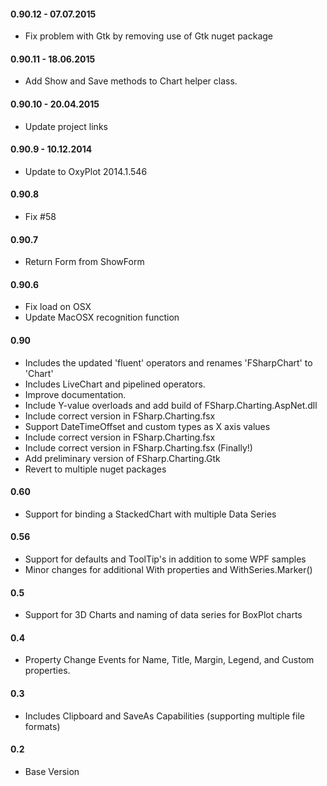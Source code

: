 #### 0.90.12 - 07.07.2015
* Fix problem with Gtk by removing use of Gtk nuget package

#### 0.90.11 - 18.06.2015
* Add Show and Save methods to Chart helper class. 

#### 0.90.10 - 20.04.2015
* Update project links

#### 0.90.9 - 10.12.2014
* Update to OxyPlot 2014.1.546 

#### 0.90.8
* Fix #58

#### 0.90.7
* Return Form from ShowForm

#### 0.90.6
* Fix load on OSX
* Update MacOSX recognition function

#### 0.90
* Includes the updated 'fluent' operators and renames 'FSharpChart' to 'Chart'
* Includes LiveChart and pipelined operators.
* Improve documentation.
* Include Y-value overloads and add build of FSharp.Charting.AspNet.dll
* Include correct version in FSharp.Charting.fsx
* Support DateTimeOffset and custom types as X axis values
* Include correct version in FSharp.Charting.fsx
* Include correct version in FSharp.Charting.fsx (Finally!)
* Add preliminary version of FSharp.Charting.Gtk
* Revert to multiple nuget packages

#### 0.60
* Support for binding a StackedChart with multiple Data Series

#### 0.56
* Support for defaults and ToolTip's in addition to some WPF samples
* Minor changes for additional With properties and WithSeries.Marker()

#### 0.5
* Support for 3D Charts and naming of data series for BoxPlot charts

#### 0.4
* Property Change Events for Name, Title, Margin, Legend, and Custom properties.

#### 0.3
* Includes Clipboard and SaveAs Capabilities (supporting multiple file formats)

#### 0.2
* Base Version

